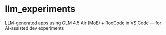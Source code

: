 # llm_experiments
LLM-generated apps using GLM 4.5 Air (MoE) + RooCode in VS Code — for AI-assisted dev experiments
